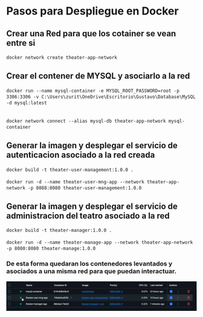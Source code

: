 # Pasos para Despliegue en Docker

## Crear una Red para que los cotainer se vean entre si 
    docker network create theater-app-network

## Crear el contener de MYSQL y asociarlo a la red

    docker run --name mysql-container -e MYSQL_ROOT_PASSWORD=root -p 3306:3306 -v C:\Users\zurit\OneDrive\Escritorio\Gustavo\Database\MySQL -d mysql:latest


    docker network connect --alias mysql-db theater-app-network mysql-container

## Generar la imagen y desplegar el servicio de autenticacion asociado a la red creada 

    docker build -t theater-user-management:1.0.0 .

    docker run -d --name theater-user-mng-app --network theater-app-network -p 8088:8080 theater-user-management:1.0.0

## Generar la imagen y desplegar el servicio de administracion del teatro asociado a la red
  
    docker build -t theater-manager:1.0.0 .

    docker run -d --name theater-manage-app --network theater-app-network -p 8080:8080 theater-manage:1.0.0

### De esta forma quedaran los contenedores levantados y asociados a una misma red para que puedan interactuar.

![DockerDesktop](DockerDesktop.png)